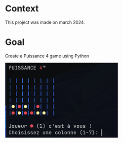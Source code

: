 # Context
This project was made on march 2024.

# Goal
Create a Puissance 4 game using Python

![presentation image](./presentation.png)